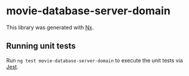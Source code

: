 # movie-database-server-domain

This library was generated with [Nx](https://nx.dev).

## Running unit tests

Run `ng test movie-database-server-domain` to execute the unit tests via [Jest](https://jestjs.io).
